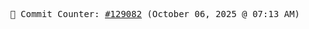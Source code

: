 <p align="center">
    <samp>
        📮 Commit Counter: <a href="https://github.com/Javascript-void0/Javascript-void0/commits/main">#129082</a> (October 06, 2025 @ 07:13 AM)
    </samp>
</p>